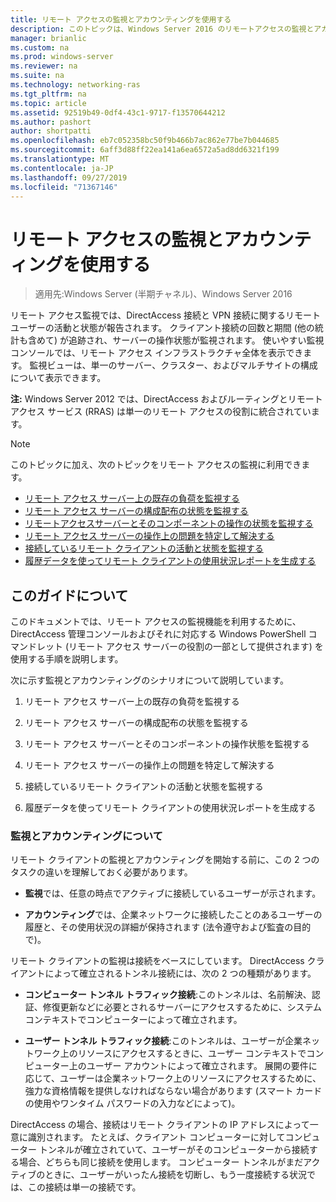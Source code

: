 ```yaml
---
title: リモート アクセスの監視とアカウンティングを使用する
description: このトピックは、Windows Server 2016 のリモートアクセスの監視とアカウンティングに関するガイドの一部です。
manager: brianlic
ms.custom: na
ms.prod: windows-server
ms.reviewer: na
ms.suite: na
ms.technology: networking-ras
ms.tgt_pltfrm: na
ms.topic: article
ms.assetid: 92519b49-0df4-43c1-9717-f13570644212
ms.author: pashort
author: shortpatti
ms.openlocfilehash: eb7c052358bc50f9b466b7ac862e77be7b044685
ms.sourcegitcommit: 6aff3d88ff22ea141a6ea6572a5ad8dd6321f199
ms.translationtype: MT
ms.contentlocale: ja-JP
ms.lasthandoff: 09/27/2019
ms.locfileid: "71367146"
---
```

# <a name="use-remote-access-monitoring-and-accounting"></a>リモート アクセスの監視とアカウンティングを使用する

>適用先:Windows Server (半期チャネル)、Windows Server 2016

リモート アクセス監視では、DirectAccess 接続と VPN 接続に関するリモート ユーザーの活動と状態が報告されます。 クライアント接続の回数と期間 (他の統計も含めて) が追跡され、サーバーの操作状態が監視されます。 使いやすい監視コンソールでは、リモート アクセス インフラストラクチャ全体を表示できます。 監視ビューは、単一のサーバー、クラスター、およびマルチサイトの構成について表示できます。  
  
**注:** Windows Server 2012 では、DirectAccess およびルーティングとリモート アクセス サービス (RRAS) は単一のリモート アクセスの役割に統合されています。  
  
> [!NOTE]  
> このトピックに加え、次のトピックをリモート アクセスの監視に利用できます。  
>   
> -   [リモート アクセス サーバー上の既存の負荷を監視する](Monitor-the-existing-load-on-the-Remote-Access-server.md)  
> -   [リモート アクセス サーバーの構成配布の状態を監視する](Monitor-the-configuration-distribution-status-of-the-Remote-Access-server.md)  
> -   [リモートアクセスサーバーとそのコンポーネントの操作の状態を監視する](Monitor-the-operations-status-of-the-Remote-Access-server-and-its-components.md)  
> -   [リモート アクセス サーバーの操作上の問題を特定して解決する](Identify-and-resolve-Remote-Access-server-operations-problems.md)  
> -   [接続しているリモート クライアントの活動と状態を監視する](Monitor-connected-remote-clients-for-activity-and-status.md)  
> -   [履歴データを使ってリモート クライアントの使用状況レポートを生成する](Generate-a-usage-report-for-remote-clients-using-historical-data.md)  

## <a name="in-this-guide"></a>このガイドについて  
このドキュメントでは、リモート アクセスの監視機能を利用するために、DirectAccess 管理コンソールおよびそれに対応する Windows PowerShell コマンドレット (リモート アクセス サーバーの役割の一部として提供されます) を使用する手順を説明します。  
  
次に示す監視とアカウンティングのシナリオについて説明しています。  
  
1.  リモート アクセス サーバー上の既存の負荷を監視する  
  
2.  リモート アクセス サーバーの構成配布の状態を監視する  
  
3.  リモート アクセス サーバーとそのコンポーネントの操作状態を監視する  
  
4.  リモート アクセス サーバーの操作上の問題を特定して解決する  
  
5.  接続しているリモート クライアントの活動と状態を監視する  
  
6.  履歴データを使ってリモート クライアントの使用状況レポートを生成する  
  
### <a name="understand-monitoring-and-accounting"></a>監視とアカウンティングについて  
リモート クライアントの監視とアカウンティングを開始する前に、この 2 つのタスクの違いを理解しておく必要があります。  
  
-   **監視**では、任意の時点でアクティブに接続しているユーザーが示されます。  
  
-   **アカウンティング**では、企業ネットワークに接続したことのあるユーザーの履歴と、その使用状況の詳細が保持されます (法令遵守および監査の目的で)。  
  
リモート クライアントの監視は接続をベースにしています。 DirectAccess クライアントによって確立されるトンネル接続には、次の 2 つの種類があります。  
  
-   **コンピューター トンネル トラフィック接続**:このトンネルは、名前解決、認証、修復更新などに必要とされるサーバーにアクセスするために、システム コンテキストでコンピューターによって確立されます。  
  
-   **ユーザー トンネル トラフィック接続**:このトンネルは、ユーザーが企業ネットワーク上のリソースにアクセスするときに、ユーザー コンテキストでコンピューター上のユーザー アカウントによって確立されます。 展開の要件に応じて、ユーザーは企業ネットワーク上のリソースにアクセスするために、強力な資格情報を提供しなければならない場合があります (スマート カードの使用やワンタイム パスワードの入力などによって)。  
  
DirectAccess の場合、接続はリモート クライアントの IP アドレスによって一意に識別されます。 たとえば、クライアント コンピューターに対してコンピューター トンネルが確立されていて、ユーザーがそのコンピューターから接続する場合、どちらも同じ接続を使用します。 コンピューター トンネルがまだアクティブのときに、ユーザーがいったん接続を切断し、もう一度接続する状況では、この接続は単一の接続です。  
  


